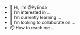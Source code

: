 - 👋 Hi, I’m @PyEnda
- 👀 I’m interested in ...
- 🌱 I’m currently learning ...
- 💞️ I’m looking to collaborate on ...
- 📫 How to reach me ...

<!---
PyEnda/PyEnda is a ✨ special ✨ repository because its `README.md` (this file) appears on your GitHub profile.
You can click the Preview link to take a look at your changes.
--->
